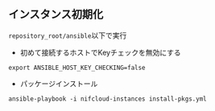 ## インスタンス初期化

`repository_root/ansible`以下で実行

- 初めて接続するホストでKeyチェックを無効にする

```
export ANSIBLE_HOST_KEY_CHECKING=false
```

- パッケージインストール

```
ansible-playbook -i nifcloud-instances install-pkgs.yml
```
